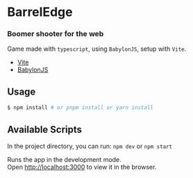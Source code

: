 # BarrelEdge

### Boomer shooter for the web

Game made with `typescript`, using `BabylonJS`, setup with `Vite`.

- [Vite](https://vitejs.dev)
- [BabylonJS](https://babylonjs.com)

## Usage

```bash
$ npm install # or pnpm install or yarn install
```

## Available Scripts

In the project directory, you can run: `npm dev` or `npm start`

Runs the app in the development mode.<br>
Open [http://localhost:3000](http://localhost:3000) to view it in the browser.
